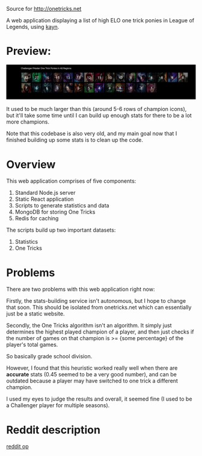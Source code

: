 Source for http://onetricks.net

A web application displaying a list of high ELO one trick ponies in League of Legends, using [kayn](https://github.com/cnguy/kayn).

# Preview:

![Alt text](/_pictures/small_preview.png?raw=true "onetricks.net")

It used to be much larger than this (around 5-6 rows of champion icons), but it'll take some time until I can build up enough stats for there to be a lot more champions.

Note that this codebase is also very old, and my main goal now that I finished building up some stats is to clean up the code.

# Overview

This web application comprises of five components:
1) Standard Node.js server
2) Static React application
3) Scripts to generate statistics and data
4) MongoDB for storing One Tricks
5) Redis for caching

The scripts build up two important datasets:

1) Statistics
2) One Tricks

# Problems

There are two problems with this web application right now:

Firstly, the stats-building service isn't autonomous, but I hope to change that soon. This should be isolated from onetricks.net which can essentially just be a static website.

Secondly, the One Tricks algorithm isn't an algorithm. It simply just determines the highest played champion of a player, and then just checks if the number of games on that champion is >= {some percentage} of the player's total games.

So basically grade school division.

However, I found that this heuristic worked really well when there are **accurate** stats (0.45 seemed to be a very good number), and can be outdated because a player may have switched to one trick a different champion.

I used my eyes to judge the results and overall, it seemed fine (I used to be a Challenger player for multiple seasons).

# Reddit description

[reddit op](https://www.reddit.com/r/leagueoflegends/comments/5x1c5c/hi_i_made_a_small_website_to_compile_a_list_of/)
